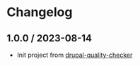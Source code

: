 # Changelog

## 1.0.0 / 2023-08-14
* Init project from [drupal-quality-checker](https://github.com/johnatas-x/drupal-quality-checker)